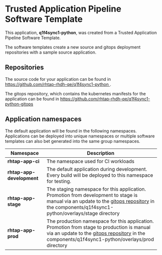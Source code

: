 # Trusted Application Pipeline Software Template

This application, **q1f4sync1-python**, was created from a Trusted Application Pipeline Software Template.

The software templates create a new source and gitops deployment repositories with a sample source application. 

## Repositories

The source code for your application can be found in [https://github.com/rhtap-rhdh-qe/q1f4sync1-python ](https://github.com/rhtap-rhdh-qe/q1f4sync1-python ).
 
The gitops repository, which contains the kubernetes manifests for the application can be found in 
[https://github.com/rhtap-rhdh-qe/q1f4sync1-python-gitops ](https://github.com/rhtap-rhdh-qe/q1f4sync1-python-gitops ) 

## Application namespaces 

The default application will be found in the following namespaces. Applications can be deployed into unique namespaces or multiple software templates can also bet generated into the same group namespaces.  

|  Namespace   |  Description   |  
| -------- | -------- |
| **rhtap-app-ci** | The namespace used for CI workloads |
| **rhtap-app-development** | The default application during development. Every build will be deployed to this namespace for testing. |
| **rhtap-app-stage** | The staging namespace for this application. Promotion from development to stage is manual via an update to the [gitops repository](https://github.com/rhtap-rhdh-qe/q1f4sync1-python-gitops ) in the components/q1f4sync1-python/overlays/stage directory |
| **rhtap-app-prod** | The production namespace for this application. Promotion from stage to production is manual via an update to the [gitops repository](https://github.com/rhtap-rhdh-qe/q1f4sync1-python-gitops ) in the components/q1f4sync1-python/overlays/prod directory |